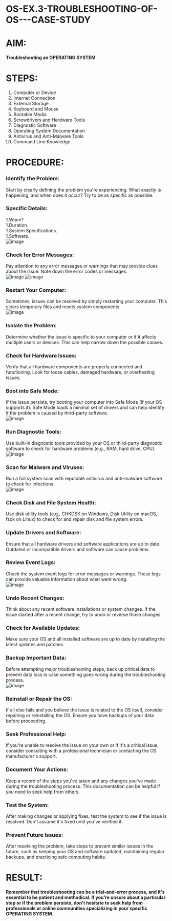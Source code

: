 # OS-EX.3-TROUBLESHOOTING-OF-OS---CASE-STUDY
# AIM:
**Troubleshooting an OPERATING SYSTEM**
# STEPS:
1. Computer or Device
1. Internet Connection
1. External Storage
1. Keyboard and Mouse
1. Bootable Media
1. Screwdrivers and Hardware Tools
1. Diagnostic Software
1. Operating System Documentation
1. Antivirus and Anti-Malware Tools
1. Command Line Knowledge
# PROCEDURE:
### Identify the Problem: 
Start by clearly defining the problem you're experiencing. What exactly is happening, and when does it occur? Try to be as specific as possible. 
### Specific Details:
1.When?   
1.Duration.   
1.System Specifications.   
1.Software.   
![image](https://github.com/ASHWINKUMAR2903/OS-EX.3-TROUBLESHOOTING-OF-OS---CASE-STUDY/assets/119407186/e4bde9a8-dd5e-4533-a9e0-65248737a5da)
### Check for Error Messages:
Pay attention to any error messages or warnings that may provide clues about the issue. Note down the error codes or messages.   
![image](https://github.com/ASHWINKUMAR2903/OS-EX.3-TROUBLESHOOTING-OF-OS---CASE-STUDY/assets/119407186/8f4a62fe-e0b5-4200-905a-dd80c5a2421c)
![image](https://github.com/ASHWINKUMAR2903/OS-EX.3-TROUBLESHOOTING-OF-OS---CASE-STUDY/assets/119407186/c4cace25-75d3-41f0-b44f-66ac01ca8395)   
### Restart Your Computer:
Sometimes, issues can be resolved by simply restarting your computer. This clears temporary files and resets system components.   
![image](https://github.com/ASHWINKUMAR2903/OS-EX.3-TROUBLESHOOTING-OF-OS---CASE-STUDY/assets/119407186/230ea7fc-6f30-4220-bdfd-bc9623cedd91)

### Isolate the Problem: 
Determine whether the issue is specific to your computer or if it affects multiple users or devices. This can help narrow down the possible causes.
### Check for Hardware Issues:
Verify that all hardware components are properly connected and functioning. Look for loose cables, damaged hardware, or overheating issues.
### Boot into Safe Mode: 
If the issue persists, try booting your computer into Safe Mode (if your OS supports it). Safe Mode loads a minimal set of drivers and can help identify if the problem is caused by third-party software.   
![image](https://github.com/ASHWINKUMAR2903/OS-EX.3-TROUBLESHOOTING-OF-OS---CASE-STUDY/assets/119407186/ccde215e-79b0-47b3-ad67-f746fe427661)
### Run Diagnostic Tools:
Use built-in diagnostic tools provided by your OS or third-party diagnostic software to check for hardware problems (e.g., RAM, hard drive, CPU).   
![image](https://github.com/ASHWINKUMAR2903/OS-EX.3-TROUBLESHOOTING-OF-OS---CASE-STUDY/assets/119407186/8754d530-7e62-4d4e-9a27-f81f379d4bc9)   
### Scan for Malware and Viruses:
Run a full system scan with reputable antivirus and anti-malware software to check for infections.    
![image](https://github.com/ASHWINKUMAR2903/OS-EX.3-TROUBLESHOOTING-OF-OS---CASE-STUDY/assets/119407186/9520529d-fc65-4d80-9d65-6290b54c5ee6)
### Check Disk and File System Health: 
Use disk utility tools (e.g., CHKDSK on Windows, Disk Utility on macOS, fsck on Linux) to check for and repair disk and file system errors.
### Update Drivers and Software: 
Ensure that all hardware drivers and software applications are up to date. Outdated or incompatible drivers and software can cause problems.
### Review Event Logs: 
Check the system event logs for error messages or warnings. These logs can provide valuable information about what went wrong.    
![image](https://github.com/ASHWINKUMAR2903/OS-EX.3-TROUBLESHOOTING-OF-OS---CASE-STUDY/assets/119407186/8e147776-fc5e-40c6-8e79-b7aadf6124bc)  
### Undo Recent Changes: 
Think about any recent software installations or system changes. If the issue started after a recent change, try to undo or reverse those changes.
### Check for Available Updates:
Make sure your OS and all installed software are up to date by installing the latest updates and patches.
### Backup Important Data: 
Before attempting major troubleshooting steps, back up critical data to prevent data loss in case something goes wrong during the troubleshooting process.    
![image](https://github.com/ASHWINKUMAR2903/OS-EX.3-TROUBLESHOOTING-OF-OS---CASE-STUDY/assets/119407186/864adf0a-4c1f-45b0-8a6d-e6a716e73a04)  
### Reinstall or Repair the OS: 
If all else fails and you believe the issue is related to the OS itself, consider repairing or reinstalling the OS. Ensure you have backups of your data before proceeding.
### Seek Professional Help:
If you're unable to resolve the issue on your own or if it's a critical issue, consider consulting with a professional technician or contacting the OS manufacturer's support.
### Document Your Actions: 
Keep a record of the steps you've taken and any changes you've made during the troubleshooting process. This documentation can be helpful if you need to seek help from others.
### Test the System: 
After making changes or applying fixes, test the system to see if the issue is resolved. Don't assume it's fixed until you've verified it.
### Prevent Future Issues:
After resolving the problem, take steps to prevent similar issues in the future, such as keeping your OS and software updated, maintaining regular backups, and practicing safe computing habits.
# RESULT:
**Remember that troubleshooting can be a trial-and-error process, and it's essential to be patient and methodical. If you're unsure about a particular step or if the problem persists, don't hesitate to seek help from professionals or online communities specializing in your specific OPERATING SYSTEM.**
